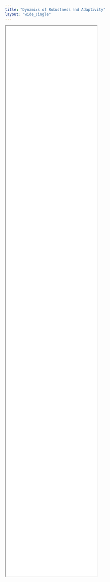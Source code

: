 ```yaml
---
title: "Dynamics of Robustness and Adaptivity"
layout: "wide_single"
---
```


<iframe src="/extra/struggling-with-change/dashboard.html" height="1800px"></iframe>


